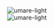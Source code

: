 <img align="bottom" src="https://github-readme-stats.vercel.app/api/top-langs?username=umare-light&show_icons=true&locale=en&layout=compact" alt="umare-light"/>
</br>
<img src="https://github-readme-stats.vercel.app/api?username=umare-light&show_icons=true&locale=en" alt="umare-light" />

